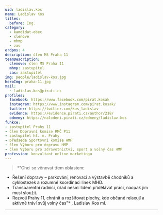 ```yaml
---
uid: ladislav.kos
name: Ladislav Kos
titles:
  before: Ing.
category:
  - kandidat-obec
  - clenove
  - mhmp
  - zas
ordpms: 4
description: člen MS Praha 11
teamDescription:
  clenove: člen MS Praha 11
  mhmp: zastupitel
  zas: zastupitel
img: people/ladislav-kos.jpg
heroImg: praha-11.jpg
mail:
  - ladislav.kos@pirati.cz
profiles:
  facebook: https://www.facebook.com/pirat.kosak
  instagram: https://www.instagram.com/pirat.kosak/
  twitter: https://twitter.com/kos_ladislav
  evidence: https://evidence.pirati.cz/author/218/
  odmeny: https://nalodeni.pirati.cz/odmeny/ladislav.kos
funkce: 
- zastupitel Prahy 11
- člen Dopravní komise RMČ P11
- zastupitel hl. m. Prahy
- předseda Sportovní komise HMP
- člen Výboru pro dopravu HMP
- člen Výboru pro zdravotnictví, sport a volný čas HMP
profession: konzultant online marketingu
---
```




>*"Chci se věnovat třem oblastem:
- Řešení dopravy – parkování, renovaci a výstavbě chodníků a cyklostezek a rozumné koordinaci linek MHD.
- Transparentní radnici, úřad nesmí lidem přidělávat práci, naopak jim musí sloužit.
- Rozvoji Prahy 11, chránit a rozšiřovat plochy, kde občané relaxují a aktivně tráví svůj volný čas"* , Ladislav Kos ml.


---

